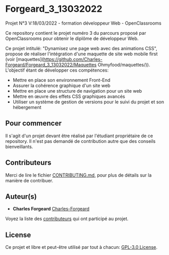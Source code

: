 # Forgeard_3_13032022

Projet N°3 V:18/03/2022 - formation développeur Web - OpenClassrooms

Ce repository contient le projet numéro 3 du parcours proposé par OpenClassrooms pour obtenir le diplôme de développeur Web.

Ce projet intitulé: "Dynamisez une page web avec des animations CSS", propose de réaliser l'intégration d'une maquette de site web mobile first (voir [maquettes](https://github.com/Charles-Forgeard/Forgeard_3_13032022/Maquettes Ohmyfood/maquettes/)).
L'objectif étant de développer ces compétences:
- Mettre en place son environnement Front-End
- Assurer la cohérence graphique d'un site web
- Mettre en place une structure de navigation pour un site web
- Mettre en œuvre des effets CSS graphiques avancés
- Utiliser un système de gestion de versions pour le suivi du projet et son hébergement

## Pour commencer

Il s'agit d'un projet devant être réalisé par l'étudiant propriétaire de ce repository. 
Il n'est pas demandé de contribution autre que des conseils bienveillants.

## Contributeurs

Merci de lire le fichier [CONTRIBUTING.md](https://github.com/Charles-Forgeard/Forgeard_3_13032022/CONTRIBUTING.md), pour plus de détails sur la manière de contribuer. 

## Auteur(s)

- **Charles Forgeard** [Charles-Forgeard](https://github.com/Charles-Forgeard)

Voyez la liste des [contributeurs](https://github.com/Charles-Forgeard/Charles-Forgeard/Forgeard_3_13032022/thanksToContributors.md) qui ont participé au projet.

## License

Ce projet et libre et peut-être utilisé par tout à chacun: [GPL-3.0 License](https://github.com/Charles-Forgeard/Charles-Forgeard/Forgeard_3_13032022/LICENSE).
